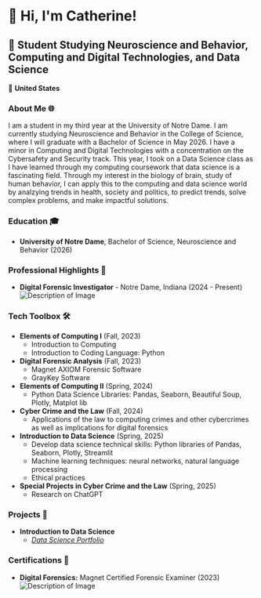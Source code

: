 # 👋 Hi, I'm Catherine!

## 🚀 Student Studying Neuroscience and Behavior, Computing and Digital Technologies, and Data Science

📍 **United States**  


### About Me 🌐
I am a student in my third year at the University of Notre Dame. I am currently studying Neuroscience and Behavior in the College of Science, where I will graduate with a Bachelor of Science in May 2026. I have a minor in Computing and Digital Technologies with a concentration on the Cybersafety and Security track. This year, I took on a Data Science class as I have learned through my computing coursework that data science is a fascinating field. Through my interest in the biology of brain, study of human behavior, I can apply this to the computing and data science world by analzying trends in health, society and politics, to predict trends, solve complex problems, and make impactful solutions. 

### Education 🎓
- **University of Notre Dame**, Bachelor of Science, Neuroscience and Behavior (2026)

### Professional Highlights 🌟
- **Digital Forensic Investigator** - Notre Dame, Indiana (2024 - Present)
![Description of Image](https://news.nd.edu/assets/330693/500x/cyber_crimes_unit_mc_feature.jpg)


### Tech Toolbox 🛠️
   - **Elements of Computing I** (Fall, 2023)
       - Introduction to Computing
       - Introduction to Coding Language: Python
   - **Digital Forensic Analysis** (Fall, 2023)
        - Magnet AXIOM Forensic Software
        - GrayKey Software
   - **Elements of Computing II** (Spring, 2024)
        - Python Data Science Libraries: Pandas, Seaborn, Beautiful Soup, Plotly, Matplot lib
   - **Cyber Crime and the Law** (Fall, 2024)
        - Applications of the law to computing crimes and other cybercrimes as well as implications for digital forensics 
   - **Introduction to Data Science** (Spring, 2025)
        - Develop data science technical skills: Python libraries of Pandas, Seaborn, Plotly, Streamlit
        - Machine learning techniques: neural networks, natural language processing
        - Ethical practices
   - **Special Projects in Cyber Crime and the Law** (Spring, 2025)
        - Research on ChatGPT
          
### Projects 🚀
- **Introduction to Data Science**
    - [*Data Science Portfolio*](https://github.com/ccloskey2/CLOSKEY-Data-Science-Portolio)
  

### Certifications 📜
- **Digital Forensics:** Magnet Certified Forensic Examiner (2023)
  ![Description of Image](https://images.squarespace-cdn.com/content/v1/593b3704be65945a2e71fac9/1523928626323-179DX7G8OBECCJ0TL0GX/MCFE_Magnet+Certified+Forensics+Examiner_Logo.png)


